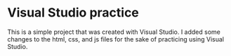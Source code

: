 # Visual Studio practice
This is a simple project that was created with Visual Studio. I added some changes to the html, css, and js files for the sake of practicing using Visual Studio.
